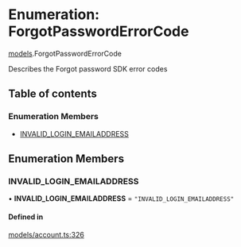 # Enumeration: ForgotPasswordErrorCode

[models](../wiki/models).ForgotPasswordErrorCode

Describes the Forgot password SDK error codes

## Table of contents

### Enumeration Members

- [INVALID\_LOGIN\_EMAILADDRESS](../wiki/models.ForgotPasswordErrorCode#invalid_login_emailaddress)

## Enumeration Members

### INVALID\_LOGIN\_EMAILADDRESS

• **INVALID\_LOGIN\_EMAILADDRESS** = ``"INVALID_LOGIN_EMAILADDRESS"``

#### Defined in

[models/account.ts:326](https://gitlab.com/baliganikhil/blackmirror-sdk/-/blob/349365c/src/models/account.ts#L326)

